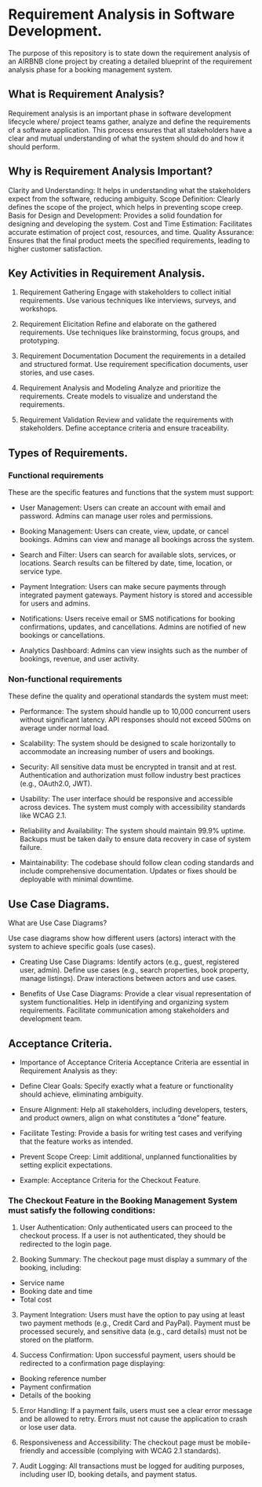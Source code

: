 # Requirement Analysis in Software Development.
The purpose of this repository is to state down the requirement analysis of an AIRBNB clone project by creating a detailed blueprint of the requirement analysis phase for a booking management system.

## What is Requirement Analysis?
Requirement analysis is an important phase in software development lifecycle where/ project teams gather, analyze and define the requirements of a software application. This process ensures that all stakeholders have a clear and mutual understanding of what the system should do and how it should perform.

## Why is Requirement Analysis Important?
Clarity and Understanding: It helps in understanding what the stakeholders expect from the software, reducing ambiguity.
Scope Definition: Clearly defines the scope of the project, which helps in preventing scope creep.
Basis for Design and Development: Provides a solid foundation for designing and developing the system.
Cost and Time Estimation: Facilitates accurate estimation of project cost, resources, and time.
Quality Assurance: Ensures that the final product meets the specified requirements, leading to higher customer satisfaction.

## Key Activities in Requirement Analysis.
1. Requirement Gathering
Engage with stakeholders to collect initial requirements.
Use various techniques like interviews, surveys, and workshops.

2. Requirement Elicitation
Refine and elaborate on the gathered requirements.
Use techniques like brainstorming, focus groups, and prototyping.

3. Requirement Documentation
Document the requirements in a detailed and structured format.
Use requirement specification documents, user stories, and use cases.

4. Requirement Analysis and Modeling
Analyze and prioritize the requirements.
Create models to visualize and understand the requirements.

5. Requirement Validation
Review and validate the requirements with stakeholders.
Define acceptance criteria and ensure traceability.

## Types of Requirements.

### Functional requirements
These are the specific features and functions that the system must support:

- User Management:
Users can create an account with email and password.
Admins can manage user roles and permissions.

- Booking Management:
Users can create, view, update, or cancel bookings.
Admins can view and manage all bookings across the system.

- Search and Filter:
Users can search for available slots, services, or locations.
Search results can be filtered by date, time, location, or service type.

- Payment Integration:
Users can make secure payments through integrated payment gateways.
Payment history is stored and accessible for users and admins.

- Notifications:
Users receive email or SMS notifications for booking confirmations, updates, and cancellations.
Admins are notified of new bookings or cancellations.

- Analytics Dashboard:
Admins can view insights such as the number of bookings, revenue, and user activity.

### Non-functional requirements
These define the quality and operational standards the system must meet:

- Performance:
The system should handle up to 10,000 concurrent users without significant latency.
API responses should not exceed 500ms on average under normal load.

- Scalability:
The system should be designed to scale horizontally to accommodate an increasing number of users and bookings.

- Security:
All sensitive data must be encrypted in transit and at rest.
Authentication and authorization must follow industry best practices (e.g., OAuth2.0, JWT).

- Usability:
The user interface should be responsive and accessible across devices.
The system must comply with accessibility standards like WCAG 2.1.

- Reliability and Availability:
The system should maintain 99.9% uptime.
Backups must be taken daily to ensure data recovery in case of system failure.

- Maintainability:
The codebase should follow clean coding standards and include comprehensive documentation.
Updates or fixes should be deployable with minimal downtime.

## Use Case Diagrams.
What are Use Case Diagrams?

Use case diagrams show how different users (actors) interact with the system to achieve specific goals (use cases).

- Creating Use Case Diagrams:
Identify actors (e.g., guest, registered user, admin).
Define use cases (e.g., search properties, book property, manage listings).
Draw interactions between actors and use cases.

- Benefits of Use Case Diagrams:
Provide a clear visual representation of system functionalities.
Help in identifying and organizing system requirements.
Facilitate communication among stakeholders and development team.

## Acceptance Criteria.

- Importance of Acceptance Criteria
Acceptance Criteria are essential in Requirement Analysis as they:

- Define Clear Goals: Specify exactly what a feature or functionality should achieve, eliminating ambiguity.
- Ensure Alignment: Help all stakeholders, including developers, testers, and product owners, align on what constitutes a “done” feature.
- Facilitate Testing: Provide a basis for writing test cases and verifying that the feature works as intended.
- Prevent Scope Creep: Limit additional, unplanned functionalities by setting explicit expectations.
- Example: Acceptance Criteria for the Checkout Feature.
  
### The Checkout Feature in the Booking Management System must satisfy the following conditions:

1) User Authentication:
Only authenticated users can proceed to the checkout process.
If a user is not authenticated, they should be redirected to the login page.

2) Booking Summary:
The checkout page must display a summary of the booking, including:
 - Service name
 - Booking date and time
 - Total cost

3) Payment Integration:
Users must have the option to pay using at least two payment methods (e.g., Credit Card and PayPal).
Payment must be processed securely, and sensitive data (e.g., card details) must not be stored on the platform.

4) Success Confirmation:
Upon successful payment, users should be redirected to a confirmation page displaying:
- Booking reference number
- Payment confirmation
- Details of the booking

5) Error Handling:
If a payment fails, users must see a clear error message and be allowed to retry.
Errors must not cause the application to crash or lose user data.

6) Responsiveness and Accessibility:
The checkout page must be mobile-friendly and accessible (complying with WCAG 2.1 standards).

7) Audit Logging:
All transactions must be logged for auditing purposes, including user ID, booking details, and payment status.
